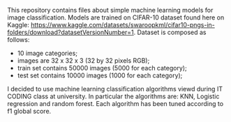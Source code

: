 This repository contains files about simple machine learning models for image classification. Models are trained on CIFAR-10 dataset found here on Kaggle: https://www.kaggle.com/datasets/swaroopkml/cifar10-pngs-in-folders/download?datasetVersionNumber=1. 
Dataset is composed as follows:
- 10 image categories;
- images are 32 x 32 x 3 (32 by 32 pixels RGB);
- train set contains 50000 images (5000 for each category);
- test set contains 10000 images (1000 for each category);

I decided to use machine learning classification algorithms viewd during IT CODING class at university. In particular the algorithms are: KNN, Logistic regression and random forest. Each algorithm has been tuned according to f1 global score. 
